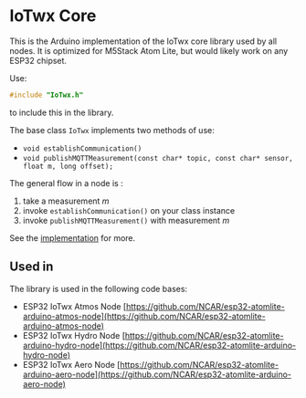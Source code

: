 # IoTwx Core

This is the Arduino implementation of the IoTwx core library used by all nodes.  It is optimized for M5Stack Atom Lite, but would likely work on any ESP32 chipset.

Use:

```C
#include "IoTwx.h"
```

to include this in the library.

The base class `IoTwx` implements two methods of use:

- `void establishCommunication()`
- `void publishMQTTMeasurement(const char* topic, const char* sensor, float m, long offset);`

The general flow in a node is :

1. take a measurement _m_
2. invoke `establishCommunication()` on your class instance
3. invoke `publishMQTTMeasurement()` with measurement _m_

See the [implementation](IoTwx.h) for more.

## Used in

The library is used in the following code bases:

* ESP32 IoTwx Atmos Node [https://github.com/NCAR/esp32-atomlite-arduino-atmos-node](https://github.com/NCAR/esp32-atomlite-arduino-atmos-node)
* ESP32 IoTwx Hydro Node [https://github.com/NCAR/esp32-atomlite-arduino-hydro-node](https://github.com/NCAR/esp32-atomlite-arduino-hydro-node)
* ESP32 IoTwx Aero Node [https://github.com/NCAR/esp32-atomlite-arduino-aero-node](https://github.com/NCAR/esp32-atomlite-arduino-aero-node)